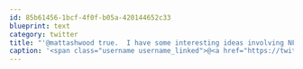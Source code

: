 ```yaml
---
id: 85b61456-1bcf-4f0f-b05a-420144652c33
blueprint: text
category: twitter
title: "'@mattashwood true.  I have some interesting ideas involving NFC might be a bit ahead of their time though."
caption: '<span class="username username_linked">@<a href="https://twitter.com/mattashwood" title="Matt Ashwood">mattashwood</a></span> true.  I have some interesting ideas involving NFC might be a bit ahead of their time though.'
---
```


